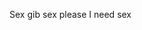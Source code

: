 Sex gib sex please I need sex

<!---
RedpepperGG/RedpepperGG is a ✨ special ✨ repository because its `README.md` (this file) appears on your GitHub profile.
You can click the Preview link to take a look at your changes.
--->
